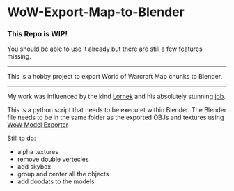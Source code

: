 # WoW-Export-Map-to-Blender

### This Repo is WIP!
You should be able to use it already but there are still a few features missing.

---

This is a hobby project to export World of Warcraft Map chunks to Blender.

---

My work was influenced by the kind [Lornek](https://www.reddit.com/user/lornek "Lornek") and his absolutely stunning [job](https://www.reddit.com/r/wow/comments/a12g4p/not_sure_why_but_i_just_spent_like_3_days_coding/).

This is a python script that needs to be executet within Blender. The Blender file needs to be in the same folder as the exported OBJs
and textures using [WoW Model Exporter](https://marlam.in/obj/)


Still to do:
+ alpha textures
+ remove double vertecies
+ add skybox
+ group and center all the objects
+ add doodats to the models
